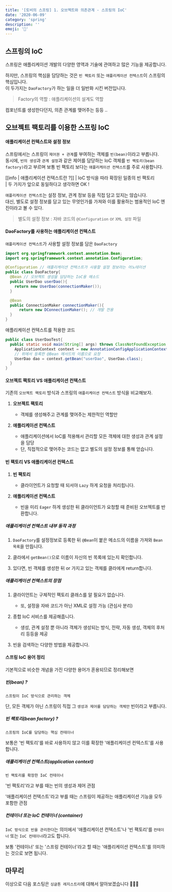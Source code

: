 ```yaml
---
title: '[토비의 스프링] 1. 오브젝트와 의존관계 - 스프링의 IoC'
date: '2020-06-09'
category: 'spring'
description: ''
emoji: '📖'
---
```


## 스프링의 IoC

스프링은 애플리케이션 개발의 다양한 영역과 기술에 관여하고 많은 기능을 제공합니다.

하지만, 스프링의 핵심을 담당하는 것은 `빈 팩토리` 또는 `애플리케이션 컨텍스트`이 스프링의 핵심입니다.  
이 두가지는 `DaoFactory`가 하는 일을 더 일반화 시킨 버전입니다.

> Factory의 역할 : 애플리케이션의 설계도 역할

컴포넌트를 생성한다던지, 의존 관계를 맺어주는 등등 ..

## 오브젝트 팩토리를 이용한 스프링 IoC

#### 애플리케이션 컨텍스트와 설정 정보

스프링에서는 스프링이 `제어권 + 관계`를 부여하는 객체를 `빈(bean)`이라고 부릅니다.  
동시에, `빈의 생성`과 `관계 설정`과 같은 제어를 담당하는 IoC 객체를 `빈 팩토리(bean factory)`라고 부르며 보통 빈 팩토리 보다는 `애플리케이션 컨텍스트`를 주로 사용합니다.

[[info | 애플리케이션 컨텍스트란 ?]]
| IoC 방식을 따라 확장된 일종의 빈 팩토리  
| 두 가지가 앞으로 동일하다고 생각하면 OK !

`애플리케이션 컨텍스트`는 설정 정보, 관계 정보 등을 직접 담고 있지는 않습니다.  
대신, 별도로 설정 정보를 담고 있는 무엇인가를 가져와 이를 활용하는 범용적인 IoC 엔진이라고 볼 수 있다.

> 별도의 설정 정보 : 자바 코드의 `@Configuration` or `XML 설정` 파일

#### DaoFactory를 사용하는 애플리케이션 컨텍스트

`애플리케이션 컨텍스트`가 사용할 설정 정보를 담은 `DaoFactory`

```java
import org.springframework.context.annotation.Bean;
import org.springframework.context.annotation.Configuration;

@Configuration // 애플리케이션 컨텍스트가 사용할 설정 정보라는 어노테이션
public class DaoFactory{
  @Bean // 오브젝트 생성을 담당하는 IoC용 메소드
  public UserDao userDao(){
    return new UserDao(connectionMaker());
  }

  @Bean
  public ConnectionMaker connectionMaker(){
      return new DConnectionMaker(); // 개발 전용
  }
}
```

애플리케이션 컨텍스트를 적용한 코드

```java
public class UserDaoTest{
  public static void main(String[] args) throws ClassNotFoundException, SQLException {
    ApplicationContext context = new AnnotationConfigApplicationContext(DaoFactory.class);
    // 위에서 등록한 @Bean 메서드의 이름으로 요청
    UserDao dao = context.getBean("userDao", UserDao.class);
  }
}
```

#### 오브젝트 팩토리 VS 애플리케이션 컨텍스트

기존의 `오브젝트 팩토리` 방식과 스프링의 `애플리케이션 컨텍스트` 방식을 비교해보자.

1. **오브젝트 팩토리**

   - 객체를 생성해주고 관계를 맺어주는 제한적인 역할만

2. **애플리케이션 컨텍스트**

   - 애플리케이션에서 IoC를 적용해서 관리할 모든 객체에 대한 생성과 관계 설정을 담당
   - 단, 직접적으로 맺어주는 코드는 없고 별도의 설정 정보를 통해 얻습니다.

#### 빈 팩토리 VS 애플리케이션 컨텍스트

1. **빈 팩토리**

   - 클라이언트가 요청할 때 되서야 `Lazy` 하게 요청을 처리힙니다.

2. **애플리케이션 컨텍스트**

   - 빈을 미리 `Eager` 하게 생성한 뒤 클라이언트가 요청할 때 준비된 오브젝트를 반환합니다.

##### 애플리케이션 컨텍스트 내부 동작 과정

1. `DaoFactory`를 설정정보로 등록한 뒤 `@Bean`이 붙은 메소드의 이름을 가져와 `Bean 목록`을 만듭니다.

2. 클라에서 `getBean()`으로 이름이 자신의 빈 목록에 있는지 확인합니다.

3. 있다면, 빈 객체를 생성한 뒤 or 가지고 있는 객체를 클라에게 return합니다.

##### 애플리케이션 컨텍스트의 장점

1. 클라이언트는 구체적인 팩토리 클래스를 알 필요가 없습니다.

   - 또, 설정을 자바 코드가 아닌 XML로 설정 가능 (관심사 분리)

2. 종합 IoC 서비스를 제공해줍니다.

   - 생성, 관계 설정 뿐 아니라 객체가 생성되는 방식, 전략, 자동 생성, 객체의 후처리 등등을 제공

3. 빈을 검색하는 다양한 방법을 제공합니다.

#### 스프링 IoC 용어 정리

기본적으로 비슷한 개념을 가진 다양한 용어가 혼용되므로 정리해보면

##### 빈(bean) ?

`스프링이 IoC 방식으로 관리하는 객체`

단, 모든 객체가 아닌 스프링이 직접 그 `생성과 제어를 담당하는 객체만` 빈이라고 부릅니다.

##### 빈 팩토리(bean factory) ?

`스프링의 IoC를 담당하는 핵심 컨테이너`

보통은 '빈 팩토리'를 바로 사용하지 않고 이를 확장한 '애플리케이션 컨텍스트'를 사용합니다.

##### 애플리케이션 컨텍스트(application context)

`빈 팩토리를 확장한 IoC 컨테이너`

'빈 팩토리'라고 부를 때는 빈의 생성과 제어 관점

'애플리케이션 컨텍스트'라고 부를 때는 스프링이 제공하는 애플리케이션 기능을 모두 포함한 관점

##### 컨테이너 또는 IoC 컨테이너 (container)

`IoC 방식으로 빈을 관리한다`는 의미에서 '애플리케이션 컨텍스트'나 '빈 팩토리'를 `컨테이너` 또는 `IoC 컨테이너`라고도 합니다.

보통 '컨테이너' 또는 '스프링 컨테이너'라고 할 때는 '애플리케이션 컨텍스트'를 의미하는 것으로 보면 됩니다.

## 마무리

이상으로 다음 포스팅은 `싱글톤 레지스트리`에 대해서 알아보겠습니다 🙇🏻‍♂️
